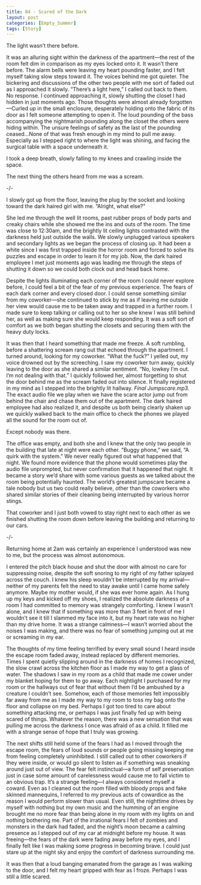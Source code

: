 ```yaml
---
title: 04 - Scared of the Dark
layout: post
categories: [Empty_Summer]
tags: [Story]
---
```


The light wasn’t there before.

It was an alluring sight within the darkness of the apartment—the rest of the room felt dim in comparison as my eyes locked onto it. It wasn’t there before. The alarm bells were leaving my heart pounding faster, and I felt myself taking slow steps toward it. The voices behind me got quieter. The bickering and discussions of the other two people with me sort of faded out as I approached it slowly. “There’s a light here,” I called out back to them. No response. I continued approaching it, slowly shutting the closet I had hidden in just moments ago. Those thoughts were almost already forgotten—Curled up in the small enclosure, desperately holding onto the fabric of its door as I felt someone attempting to open it. The loud pounding of the bass accompanying the nightmarish pounding along the closet the others were hiding within. The unsure feelings of safety as the last of the pounding ceased…None of that was fresh enough in my mind to pull me away. Especially as I stepped right to where the light was shining, and facing the surgical table with a space underneath it.

I took a deep breath, slowly falling to my knees and crawling inside the space.

The next thing the others heard from me was a scream.

-/-

I slowly got up from the floor, leaving the plug by the socket and looking toward the dark haired girl with me. “Alright, what else?”

She led me through the well lit rooms, past rubber props of body parts and creaky chairs while she showed me the ins and outs of the room. The time was close to 12:30am, and the brightly lit ceiling lights contrasted with the darkness held just outside the walls. We slowly unplugged various speakers and secondary lights as we began the process of closing up. It had been a white since I was first trapped inside the horror room and forced to solve its puzzles and escape in order to learn it for my job. Now, the dark haired employee I met just moments ago was leading me through the steps of shutting it down so we could both clock out and head back home.

Despite the lights illuminating each corner of the room I could never explore before, I could feel a bit of the fear of my previous experience. The fears of each dark corner and every closed door. I could sense something similar from my coworker—she continued to stick by me as if leaving me outside her view would cause me to be taken away and trapped in a further room. I made sure to keep talking or calling out to her so she knew I was still behind her, as well as making sure she would keep responding. It was a soft sort of comfort as we both began shutting the closets and securing them with the heavy duty locks.

It was then that I heard something that made me freeze. A soft rumbling, before a shattering scream rang out that echoed through the apartment. I turned around, looking for my coworker. “What the fuck?” I yelled out, my voice drowned out by the screeching. I saw my coworker turn away, quickly leaving to the door as she shared a similar sentiment. “No, lowkey I’m out. I’m not dealing with that.” I quickly followed her, almost forgetting to shut the door behind me as the scream faded out into silence. It finally registered in my mind as I stepped into the brightly lit hallway. *Final Jumpscare.mp3.* The exact audio file we play when we have the scare actor jump out from behind the chair and chase them out of the apartment. The dark haired employee had also realized it, and despite us both being clearly shaken up we quickly walked back to the main office to check the phones we played all the sound for the room out of.

Except nobody was there.

The office was empty, and both she and I knew that the only two people in the building that late at night were each other. “Buggy phone,” we said, “A quirk with the system.” We never really figured out what happened that night. We found more evidence that the phone would sometimes play the audio file unprompted, but never confirmation that it happened that night. It became a story we’d share with some various guests as we talked about the room being potentially haunted. The world’s greatest jumpscare became a tale nobody but us two could really believe, other than the coworkers who shared similar stories of their cleaning being interrupted by various horror stings.

That coworker and I just both vowed to stay right next to each other as we finished shutting the room down before leaving the building and returning to our cars.

-/-

Returning home at 2am was certainly an experience I understood was new to me, but the process was almost autonomous.

I entered the pitch black house and shut the door with almost no care for suppressing noise, despite the soft snoring to my right of my father splayed across the couch. I knew his sleep wouldn’t be interrupted by my arrival—neither of my parents felt the need to stay awake until I came home safely anymore. Maybe my mother would, if she was ever home again. As I hung up my keys and kicked off my shoes, I realized the absolute darkness of a room I had committed to memory was strangely comforting. I knew I wasn’t alone, and I knew that if something was more than 3 feet in front of me I wouldn’t see it till I slammed my face into it, but my heart rate was no higher than my drive home. It was a strange calmness—I wasn’t worried about the noises I was making, and there was no fear of something jumping out at me or screaming in my ear. 

The thoughts of my time feeling terrified by every small sound I heard inside the escape room faded away, instead replaced by different memories. Times I spent quietly slipping around in the darkness of homes I recognized, the slow crawl across the kitchen floor as I made my way to get a glass of water. The shadows I saw in my room as a child that made me cower under my blanket hoping for them to go away. Each nightlight I purchased for my room or the hallways out of fear that without them I’d be ambushed by a creature I couldn’t see. Somehow, each of those memories felt impossibly far away from me as I made my way to my room to toss my bag onto the floor and collapse on my bed. Perhaps I got too tired to care about something attacking me, or perhaps I was just finally fed up with being scared of things. Whatever the reason, there was a new sensation that was pulling me across the darkness I once was afraid of as a child. It filled me with a strange sense of hope that I truly was growing.

The next shifts still held some of the fears I had as I moved through the escape room, the fears of loud sounds or people going missing keeping me from feeling completely uninhibited. I still called out to other coworkers if they were inside, or would go silent to listen as if something was sneaking around just out of view. The fear felt instinctual—a form of self preservation just in case some amount of carelessness would cause me to fall victim to an obvious trap. It’s a strange feeling—I always considered myself a coward. Even as I cleaned out the room filled with bloody props and fake skinned mannequins, I referred to my previous acts of cowardice as the reason I would perform slower than usual. Even still, the nighttime drives by myself with nothing but my own music and the humming of an engine brought me no more fear than being alone in my room with my lights on and nothing bothering me. Part of the irrational fears I felt of zombies and monsters in the dark had faded, and the night’s moon became a calming presence as I stepped out of my car at midnight before my house. It was freeing—the fears of the dark were fading away before my eyes, and I finally felt like I was making some progress in becoming brave. I could just stare up at the night sky and enjoy the comfort of darkness surrounding me.

It was then that a loud banging emanated from the garage as I was walking to the door, and I felt my heart gripped with fear as I froze. Perhaps I was still a little scared.

